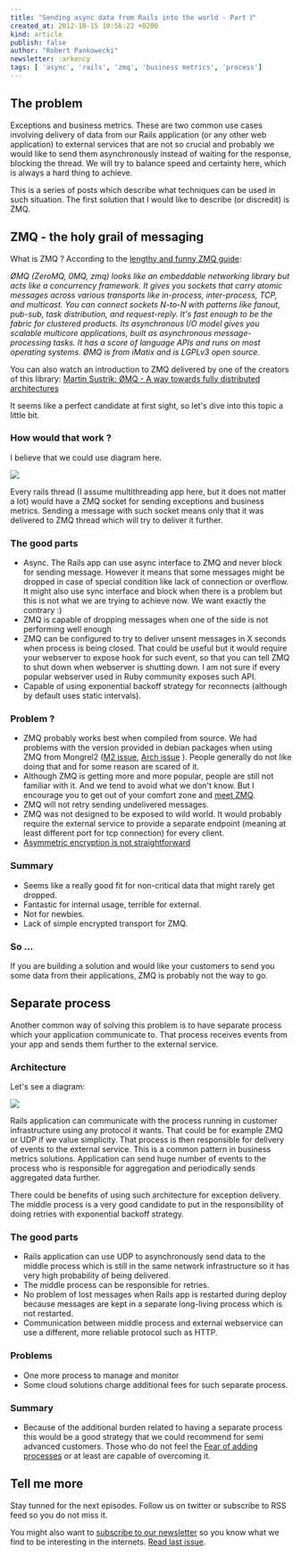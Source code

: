 ```yaml
---
title: "Sending async data from Rails into the world - Part Ⅰ"
created_at: 2012-10-15 10:56:22 +0200
kind: article
publish: false
author: "Robert Pankowecki"
newsletter: :arkency
tags: [ 'async', 'rails', 'zmq', 'business metrics', 'process']
---
```


## The problem

Exceptions and business metrics. These are two common use cases involving
delivery of data from our Rails application (or any other web application)
to external services that are
not so crucial and probably we would like to send them asynchronously instead
of waiting for the response, blocking the thread. We will try to balance
speed and certainty here, which is always a hard thing to achieve.

This is a series of posts which describe what techniques can be used in such
situation. The first solution that I would like to describe (or discredit) is
ZMQ.

<!-- more -->

## ZMQ - the holy grail of messaging

What is ZMQ ? According to the
[lengthy and funny ZMQ guide](http://zguide.zeromq.org/page:all):

_ØMQ (ZeroMQ, 0MQ, zmq) looks like an embeddable networking library but acts
like a concurrency framework. It gives you sockets that carry atomic messages
across various transports like in-process, inter-process, TCP, and multicast.
You can connect sockets N-to-N with patterns like fanout, pub-sub, task
distribution, and request-reply. It's fast enough to be the fabric for
clustered products. Its asynchronous I/O model gives you scalable multicore
applications, built as asynchronous message-processing tasks. It has a score
of language APIs and runs on most operating systems. ØMQ is from iMatix
and is LGPLv3 open source._

You can also watch an introduction to ZMQ delivered by one of the creators of
this library: [Martin Sustrik: ØMQ - A way towards fully distributed architectures](http://www.youtube.com/watch?v=RcfT3b79UYM)

It seems like a perfect candidate at first sight, so let's dive into this topic a little bit.

### How would that work ?

I believe that we could use diagram here.

<a href="/assets/images/async-zmq/Async-ZMQ.png" rel="lightbox"><img src="/assets/images/async-zmq/Async-ZMQ-fit.png" class="fit" /></a>

Every rails thread (I assume multithreading app here, but it does not matter
a lot) would have a ZMQ socket for sending exceptions and business metrics. Sending
a message with such socket means only that it was delivered to ZMQ thread
which will try to deliver it further.

### The good parts

* Async. The Rails app can use async interface to ZMQ and never block for sending message.
However it means that some messages might be dropped in case of special condition like
lack of connection or overflow. It might also use sync interface and block when there
is a problem but this is not what we are trying to achieve now. We want exactly
the contrary :)
* ZMQ is capable of dropping messages when one of the side is not performing well enough
* ZMQ can be configured to try to deliver unsent messages in X seconds when
process is being closed. That could be useful but it would require your webserver to
expose hook for such event, so that you can tell ZMQ to shut down when
webserver is shutting down. I am not sure if every popular webserver used in Ruby community
exposes such API.
* Capable of using exponential backoff strategy for reconnects (although by default
uses static intervals).

### Problem ?

* ZMQ probably works best when compiled from source. We had problems with the
version provided in debian packages when using ZMQ from Mongrel2
([M2 issue](https://github.com/zedshaw/mongrel2/issues/78), 
[Arch issue](https://bugs.archlinux.org/task/29761)
). People generally do not like doing that and for some reason are scared of it.
* Although ZMQ is getting more and more popular, people are still not
familiar with it. And we tend to avoid what we don't know. But I encourage
you to get out of your comfort zone and [meet ZMQ](http://zguide.zeromq.org/page:all).
* ZMQ will not retry sending undelivered messages.
* ZMQ was not designed to be exposed to wild world. It would probably require
the external service to provide a separate endpoint (meaning at least different
port for tcp connection) for every client.
* [Asymmetric encryption is not straightforward](http://www.riskcompletefailure.com/2012/09/tls-and-zeromq.html)

### Summary

* Seems like a really good fit for non-critical data that might rarely get dropped.
* Fantastic for internal usage, terrible for external.
* Not for newbies.
* Lack of simple encrypted transport for ZMQ.

### So ...

If you are building a solution and would like your customers to
send you some data from their applications, ZMQ is probably not the way to go.

## Separate process

Another common way of solving this problem is to have separate process which
your application communicate to. That process receives events from your app
and sends them further to the external service.

### Architecture

Let's see a diagram:

<a href="/assets/images/async-zmq/Process.png" rel="lightbox"><img src="/assets/images/async-zmq/Process-fit.png" class="fit" /></a>

Rails application can communicate with the process running in customer
infrastructure using any protocol it wants. That could be for example
ZMQ or UDP if we value simplicity. That process is then responsible for
delivery of events to the external service. This
is a common pattern in business metrics solutions. Application can send
huge number of events to the process who is responsible for aggregation
and periodically sends aggregated data further.

There could be benefits of using such architecture for exception
delivery. The middle process is a very good candidate to put in the
responsibility of doing retries with exponential backoff strategy.

### The good parts

* Rails application can use UDP to asynchronously send data to the 
middle process which is still in the same network infrastructure so
it has very high probability of being delivered.
* The middle process can be responsible for retries.
* No problem of lost messages when Rails app is restarted during deploy
because messages are kept in a separate long-living process
which is not restarted.
* Communication between middle process and external webservice can
use a different, more reliable protocol such as HTTP.

### Problems

* One more process to manage and monitor
* Some cloud solutions charge additional fees for such
separate process.

### Summary

* Because of the additional burden related to having a separate
process this would be a good strategy that we could recommend for
semi advanced customers. Those who do not feel the [Fear of adding processes](http://www.youtube.com/watch?v=BYmHOF58bDY)
or at least are capable of overcoming it.

## Tell me more

Stay tunned for the next episodes. Follow us on twitter
or subscribe to RSS feed so you do not miss it.

You might also want to
[subscribe to our newsletter](http://arkency.com/newsletter) so you
know what we find to be interesting in the internets. [Read last
issue](<%= last_newsletter_issue %>).
